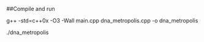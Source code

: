 ##Compile and run

g++ -std=c++0x -O3 -Wall main.cpp dna_metropolis.cpp -o dna_metropolis

./dna_metropolis
